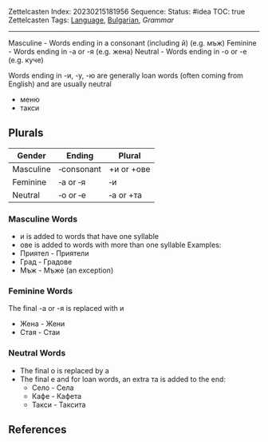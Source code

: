 Zettelcasten Index: 20230215181956
Sequence:
Status: #idea 
TOC: true
Zettelcasten Tags:  [Language](../map-of-content/Language.md), [Bulgarian](../map-of-content/Bulgarian.md), *Grammar*

---

Masculine - Words ending in a consonant (including й) (e.g. мъж)
Feminine - Words ending in -а or -я (e.g. жена)
Neutral - Words ending in -о or -е (e.g. куче)

Words ending in -и, -у, -ю are generally loan words (often coming from English) and are usually neutral

* меню
* такси

## Plurals

|Gender|Ending|Plural|
|------|------|------|
|Masculine|‑consonant|+и or +ове|
|Feminine|‑а or ‑я|‑и|
|Neutral|‑о or ‑е|‑a or +та|

### Masculine Words

* и is added to words that have one syllable
* ове is added to words with more than one syllable
  Examples:
* Приятел - Приятели
* Град - Градове
* Мъж - Мъже (an exception)

### Feminine Words

The final -а or -я is replaced with и

* Жена - Жени
* Стая - Стаи

### Neutral Words

* The final о is replaced by а
* The final e and for loan words, an extra та is added to the end:
  * Село - Села
  * Кафе - Кафета
  * Такси - Таксита

## References
